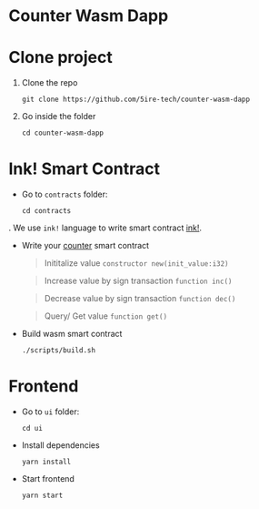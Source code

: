 #  Counter Wasm Dapp


# Clone project
1. Clone the repo 
    ```
    git clone https://github.com/5ire-tech/counter-wasm-dapp
2. Go inside the folder
    ``` 
    cd counter-wasm-dapp
    ```
# Ink! Smart Contract
+ Go to `contracts` folder:
    ```
    cd contracts
    ```
. We use `ink!` language to write smart contract [ink!](https://paritytech.github.io/ink/). 
+ Write your [counter](https://github.com/5ire-tech/wasm-contract-example/tree/develop/incrementer) smart contract

    >Inititalize value 
    `constructor new(init_value:i32)` 

    >Increase value by sign transaction
    `function inc()`

    >Decrease value by sign transaction
    `function dec()`

    >Query/ Get value 
    `function get()`
+ Build wasm smart contract

    ```
    ./scripts/build.sh
    ```

# Frontend

+ Go to `ui` folder: 
    ```
    cd ui
    ```
+ Install dependencies
    ```
    yarn install
    ```

+ Start frontend
    ```
    yarn start
    ```


